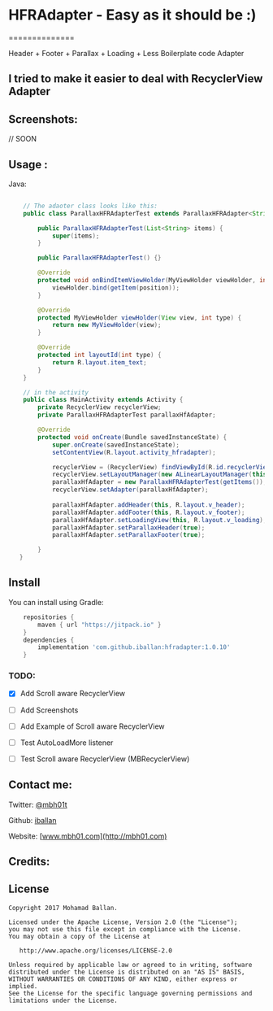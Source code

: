 # HFRAdapter - Easy as it should be :)
==============

Header + Footer + Parallax + Loading + Less Boilerplate code Adapter 


## I tried to make it easier to deal with RecyclerView Adapter

Screenshots:
--------

// SOON

## Usage :


Java:
``` java

	// The adaoter class looks like this:
	public class ParallaxHFRAdapterTest extends ParallaxHFRAdapter<String, MyViewHolder> {

	    public ParallaxHFRAdapterTest(List<String> items) {
	        super(items);
	    }

	    public ParallaxHFRAdapterTest() {}

	    @Override
	    protected void onBindItemViewHolder(MyViewHolder viewHolder, int position, int type) {
	        viewHolder.bind(getItem(position));
	    }

	    @Override
	    protected MyViewHolder viewHolder(View view, int type) {
	        return new MyViewHolder(view);
	    }

	    @Override
	    protected int layoutId(int type) {
	        return R.layout.item_text;
	    }
	}

	// in the activity
    public class MainActivity extends Activity {
		private RecyclerView recyclerView;
		private ParallaxHFRAdapterTest parallaxHfAdapter;

	    @Override
	    protected void onCreate(Bundle savedInstanceState) {
	        super.onCreate(savedInstanceState);
	        setContentView(R.layout.activity_hfradapter);

	        recyclerView = (RecyclerView) findViewById(R.id.recyclerView);
	        recyclerView.setLayoutManager(new ALinearLayoutManager(this));
	        parallaxHfAdapter = new ParallaxHFRAdapterTest(getItems());
	        recyclerView.setAdapter(parallaxHfAdapter);
            
            parallaxHfAdapter.addHeader(this, R.layout.v_header);
	        parallaxHfAdapter.addFooter(this, R.layout.v_footer);
	        parallaxHfAdapter.setLoadingView(this, R.layout.v_loading);
	        parallaxHfAdapter.setParallaxHeader(true);
	        parallaxHfAdapter.setParallaxFooter(true);

	    }
   }
```

Install
--------

You can install using Gradle:

```gradle
	repositories {
	    maven { url "https://jitpack.io" }
	}
	dependencies {
	    implementation 'com.github.iballan:hfradapter:1.0.10'
	}
```

### TODO:

- [x] Add Scroll aware RecyclerView
- [ ] Add Screenshots
- [ ] Add Example of Scroll aware RecyclerView 
- [ ] Test AutoLoadMore listener
- [ ] Test Scroll aware RecyclerView (MBRecyclerView) 


Contact me:
--------

Twitter: [@mbh01t](https://twitter.com/mbh01t)

Github: [iballan](https://github.com/iballan)

Website: [www.mbh01.com](http://mbh01.com)

Credits:
--------



License
--------

    Copyright 2017 Mohamad Ballan.

    Licensed under the Apache License, Version 2.0 (the "License");
    you may not use this file except in compliance with the License.
    You may obtain a copy of the License at

       http://www.apache.org/licenses/LICENSE-2.0

    Unless required by applicable law or agreed to in writing, software
    distributed under the License is distributed on an "AS IS" BASIS,
    WITHOUT WARRANTIES OR CONDITIONS OF ANY KIND, either express or implied.
    See the License for the specific language governing permissions and
    limitations under the License.
